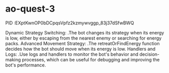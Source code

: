 # ao-quest-3
PID :EXptKwnOP0bDCpqsVpfz2kzmywvggp_83j37dSfwBWQ

Dynamic Strategy Switching:
.The bot changes its strategy when its energy is low, either by escaping from the nearest enemy or searching for energy packs.
Advanced Movement Strategy:
.The retreatOrFindEnergy function decides how the bot should move when its energy is low.
Handlers and Logs:
.Use logs and handlers to monitor the bot's behavior and decision-making processes, which can be useful for debugging and improving the bot's performance.
